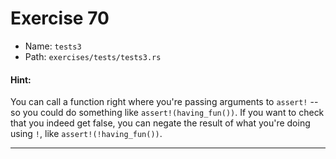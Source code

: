 # Exercise 70

- Name: ```tests3```
- Path: ```exercises/tests/tests3.rs```
#### Hint: 

You can call a function right where you're passing arguments to `assert!` -- so you could do
something like `assert!(having_fun())`. If you want to check that you indeed get false, you
can negate the result of what you're doing using `!`, like `assert!(!having_fun())`.


---



